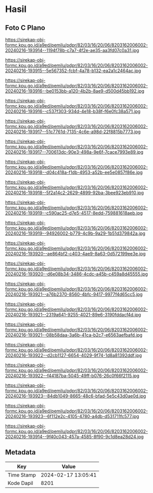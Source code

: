 # Hasil

## Foto C Plano

https://sirekap-obj-formc.kpu.go.id/a9ed/pemilu/pdpr/82/03/16/20/06/8203162006002-20240216-193914--1194f78b-c7a7-4f2e-ae35-aa3fd07c0a31.jpg

https://sirekap-obj-formc.kpu.go.id/a9ed/pemilu/pdpr/82/03/16/20/06/8203162006002-20240216-193915--5e567352-fcbf-4a78-b132-ea2a1c2464ac.jpg

https://sirekap-obj-formc.kpu.go.id/a9ed/pemilu/pdpr/82/03/16/20/06/8203162006002-20240216-193916--be0153bb-a120-4b2b-8ae9-d500d45bb192.jpg

https://sirekap-obj-formc.kpu.go.id/a9ed/pemilu/pdpr/82/03/16/20/06/8203162006002-20240216-193916--c537f303-934d-4e18-b38f-f6e0fc38a571.jpg

https://sirekap-obj-formc.kpu.go.id/a9ed/pemilu/pdpr/82/03/16/20/06/8203162006002-20240216-193917--51c7761d-7135-4c6e-a98d-22f8815b7773.jpg

https://sirekap-obj-formc.kpu.go.id/a9ed/pemilu/pdpr/82/03/16/20/06/8203162006002-20240216-193917--700613dc-90e3-498a-9e6f-7cace7993e89.jpg

https://sirekap-obj-formc.kpu.go.id/a9ed/pemilu/pdpr/82/03/16/20/06/8203162006002-20240216-193918--d04c418a-f1db-4953-a52b-ee5e0857f86e.jpg

https://sirekap-obj-formc.kpu.go.id/a9ed/pemilu/pdpr/82/03/16/20/06/8203162006002-20240216-193918--5f2a14c2-2629-4899-92ba-3bee923eb910.jpg

https://sirekap-obj-formc.kpu.go.id/a9ed/pemilu/pdpr/82/03/16/20/06/8203162006002-20240216-193919--c590ac25-d7e5-4517-8edd-759881618aeb.jpg

https://sirekap-obj-formc.kpu.go.id/a9ed/pemilu/pdpr/82/03/16/20/06/8203162006002-20240216-193919--94926002-b779-4c9b-9a29-1b51d379842a.jpg

https://sirekap-obj-formc.kpu.go.id/a9ed/pemilu/pdpr/82/03/16/20/06/8203162006002-20240216-193920--ae864bf2-c403-4ae9-8a63-0d572199ee3e.jpg

https://sirekap-obj-formc.kpu.go.id/a9ed/pemilu/pdpr/82/03/16/20/06/8203162006002-20240216-193920--d6e08b34-3486-4cdc-a45b-c459a8d45555.jpg

https://sirekap-obj-formc.kpu.go.id/a9ed/pemilu/pdpr/82/03/16/20/06/8203162006002-20240216-193921--a76b2370-8560-4bfc-9417-9977f4d65cc5.jpg

https://sirekap-obj-formc.kpu.go.id/a9ed/pemilu/pdpr/82/03/16/20/06/8203162006002-20240216-193921--2319a641-9255-4021-89e6-3190fddacf4d.jpg

https://sirekap-obj-formc.kpu.go.id/a9ed/pemilu/pdpr/82/03/16/20/06/8203162006002-20240216-193921--08b58daa-3a6b-41ca-b2c7-e6563aefbafd.jpg

https://sirekap-obj-formc.kpu.go.id/a9ed/pemilu/pdpr/82/03/16/20/06/8203162006002-20240216-193922--d2cb1127-6654-4029-9f74-1d8a81392ddf.jpg

https://sirekap-obj-formc.kpu.go.id/a9ed/pemilu/pdpr/82/03/16/20/06/8203162006002-20240216-193922--f44187ba-5045-49ff-b076-26c0f66f2115.jpg

https://sirekap-obj-formc.kpu.go.id/a9ed/pemilu/pdpr/82/03/16/20/06/8203162006002-20240216-193923--84db1049-8665-48c6-bfad-5e5c43d0ae0d.jpg

https://sirekap-obj-formc.kpu.go.id/a9ed/pemilu/pdpr/82/03/16/20/06/8203162006002-20240216-193923--6f112e2c-4105-4780-a4db-d531711fc577.jpg

https://sirekap-obj-formc.kpu.go.id/a9ed/pemilu/pdpr/82/03/16/20/06/8203162006002-20240216-193914--9f40c043-457a-4585-8f90-9c1d8ea28d24.jpg


## Metadata

| Key        | Value               |
| ---------- | ------------------- |
| Time Stamp | 2024-02-17 13:05:41 |
| Kode Dapil | 8201                |



